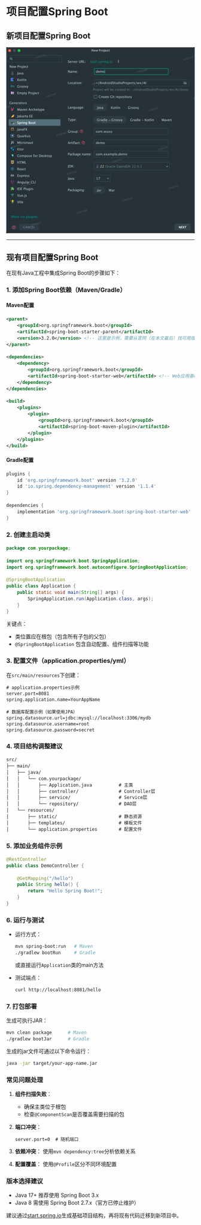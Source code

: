 # 项目配置Spring Boot

## 新项目配置Spring Boot

![新项目配置Spring Boot](1.1-1.png)

---

## 现有项目配置Spring Boot

在现有Java工程中集成Spring Boot的步骤如下：

### 1. 添加Spring Boot依赖（Maven/Gradle）

#### Maven配置

```xml
<parent>
    <groupId>org.springframework.boot</groupId>
    <artifactId>spring-boot-starter-parent</artifactId>
    <version>3.2.0</version> <!-- 这里是示例，需要从官网（在本文最后）找可用版本 -->
</parent>

<dependencies>
    <dependency>
        <groupId>org.springframework.boot</groupId>
        <artifactId>spring-boot-starter-web</artifactId> <!-- Web应用基础依赖 -->
    </dependency>
</dependencies>

<build>
    <plugins>
        <plugin>
            <groupId>org.springframework.boot</groupId>
            <artifactId>spring-boot-maven-plugin</artifactId>
        </plugin>
    </plugins>
</build>
```

#### Gradle配置

```groovy
plugins {
    id 'org.springframework.boot' version '3.2.0'
    id 'io.spring.dependency-management' version '1.1.4'
}

dependencies {
    implementation 'org.springframework.boot:spring-boot-starter-web'
}
```

### 2. 创建主启动类

```java
package com.yourpackage;

import org.springframework.boot.SpringApplication;
import org.springframework.boot.autoconfigure.SpringBootApplication;

@SpringBootApplication
public class Application {
    public static void main(String[] args) {
        SpringApplication.run(Application.class, args);
    }
}
```

关键点：

- 类位置应在根包（包含所有子包的父包）
- `@SpringBootApplication` 包含自动配置、组件扫描等功能

### 3. 配置文件（application.properties/yml）

在`src/main/resources`下创建：

```properties
# application.properties示例
server.port=8081
spring.application.name=YourAppName

# 数据库配置示例（如果使用JPA）
spring.datasource.url=jdbc:mysql://localhost:3306/mydb
spring.datasource.username=root
spring.datasource.password=secret
```

### 4. 项目结构调整建议

```txt
src/
├── main/
│   ├── java/
│   │   └── com.yourpackage/
│   │       ├── Application.java          # 主类
│   │       ├── controller/               # Controller层
│   │       ├── service/                  # Service层
│   │       └── repository/               # DAO层
│   └── resources/
│       ├── static/                       # 静态资源
│       ├── templates/                    # 模板文件
│       └── application.properties        # 配置文件
```

### 5. 添加业务组件示例

```java
@RestController
public class DemoController {
    
    @GetMapping("/hello")
    public String hello() {
        return "Hello Spring Boot!";
    }
}
```

### 6. 运行与测试

- 运行方式：

  ```bash
  mvn spring-boot:run   # Maven
  ./gradlew bootRun     # Gradle
  ```

  或直接运行`Application`类的main方法

- 测试端点：

  ```bash
  curl http://localhost:8081/hello
  ```

### 7. 打包部署

生成可执行JAR：

```bash
mvn clean package      # Maven
./gradlew bootJar      # Gradle
```

生成的jar文件可通过以下命令运行：

```bash
java -jar target/your-app-name.jar
```

### 常见问题处理

1. **组件扫描失败**：
   - 确保主类位于根包
   - 检查`@ComponentScan`是否覆盖需要扫描的包

2. **端口冲突**：

   ```properties
   server.port=0  # 随机端口
   ```

3. **依赖冲突**：
   使用`mvn dependency:tree`分析依赖关系

4. **配置覆盖**：
   使用`@Profile`区分不同环境配置

### 版本选择建议

- Java 17+ 推荐使用 Spring Boot 3.x
- Java 8 需使用 Spring Boot 2.7.x（官方已停止维护）

建议通过[start.spring.io](https://start.spring.io/)生成基础项目结构，再将现有代码迁移到新项目中。
